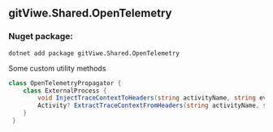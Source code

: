 ## gitViwe.Shared.OpenTelemetry

### Nuget package:
```
dotnet add package gitViwe.Shared.OpenTelemetry 
```

Some custom utility methods
```csharp
class OpenTelemetryPropagator {
    class ExternalProcess {
        void InjectTraceContextToHeaders(string activityName, string eventName, IDictionary<string, object> headers);
        Activity? ExtractTraceContextFromHeaders(string activityName, string eventName, IEnumerable<KeyValuePair<string, object>> headers);
    }
 }
```